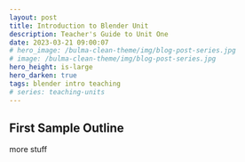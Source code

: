 ```yaml
---
layout: post
title: Introduction to Blender Unit
description: Teacher's Guide to Unit One
date: 2023-03-21 09:00:07
# hero_image: /bulma-clean-theme/img/blog-post-series.jpg
# image: /bulma-clean-theme/img/blog-post-series.jpg
hero_height: is-large
hero_darken: true
tags: blender intro teaching
# series: teaching-units
---
```


## First Sample Outline

<script src="https://gist.github.com/urbanistica/4b7b70747582d5a3ac4dc077eb953fc1.js"></script>

more stuff


